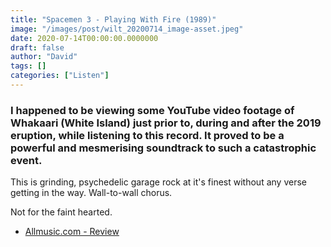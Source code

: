 ```yaml
---
title: "Spacemen 3 - Playing With Fire (1989)"
image: "/images/post/wilt_20200714_image-asset.jpeg"
date: 2020-07-14T00:00:00.0000000
draft: false
author: "David"
tags: []
categories: ["Listen"]
---
```

### I happened to be viewing some YouTube video footage of Whakaari (White Island) just prior to, during and after the 2019 eruption, while listening to this record. It proved to be a powerful and mesmerising soundtrack to such a catastrophic event.   
  
This is grinding, psychedelic garage rock at it's finest without any verse getting in the way. Wall-to-wall chorus.   
  
Not for the faint hearted.  

-  [Allmusic.com - Review](https://www.allmusic.com/album/playing-with-fire-mw0000199707)